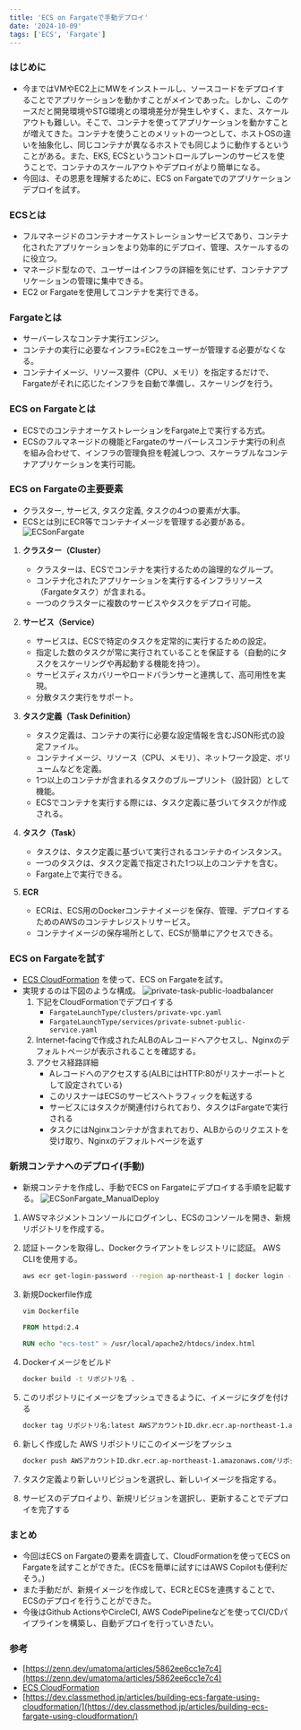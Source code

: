 ```yaml
---
title: 'ECS on Fargateで手動デプロイ'
date: '2024-10-09'
tags: ['ECS', 'Fargate']
---
```


### はじめに

- 今まではVMやEC2上にMWをインストールし、ソースコードをデプロイすることでアプリケーションを動かすことがメインであった。しかし、このケースだと開発環境やSTG環境との環境差分が発生しやすく、また、スケールアウトも難しい。そこで、コンテナを使ってアプリケーションを動かすことが増えてきた。コンテナを使うことのメリットの一つとして、ホストOSの違いを抽象化し、同じコンテナが異なるホストでも同じように動作するということがある。また、EKS, ECSというコントロールプレーンのサービスを使うことで、コンテナのスケールアウトやデプロイがより簡単になる。
- 今回は、その恩恵を理解するために、ECS on Fargateでのアプリケーションデプロイを試す。

### ECSとは

- フルマネージドのコンテナオーケストレーションサービスであり、コンテナ化されたアプリケーションをより効率的にデプロイ、管理、スケールするのに役立つ。
- マネージド型なので、ユーザーはインフラの詳細を気にせず、コンテナアプリケーションの管理に集中できる。
- EC2 or Fargateを使用してコンテナを実行できる。

### Fargateとは

- サーバーレスなコンテナ実行エンジン。
- コンテナの実行に必要なインフラ=EC2をユーザーが管理する必要がなくなる。
- コンテナイメージ、リソース要件（CPU、メモリ）を指定するだけで、Fargateがそれに応じたインフラを自動で準備し、スケーリングを行う。

### ECS on Fargateとは

- ECSでのコンテナオーケストレーションをFargate上で実行する方式。
- ECSのフルマネージドの機能とFargateのサーバーレスコンテナ実行の利点を組み合わせて、インフラの管理負担を軽減しつつ、スケーラブルなコンテナアプリケーションを実行可能。

### ECS on Fargateの主要要素

- クラスター, サービス, タスク定義, タスクの4つの要素が大事。
- ECSとは別にECR等でコンテナイメージを管理する必要がある。
  ![ECSonFargate](../posts/ECSonFargate.png)

1. **クラスター（Cluster）**

   - クラスターは、ECSでコンテナを実行するための論理的なグループ。
   - コンテナ化されたアプリケーションを実行するインフラリソース（Fargateタスク）が含まれる。
   - 一つのクラスターに複数のサービスやタスクをデプロイ可能。

2. **サービス（Service）**

   - サービスは、ECSで特定のタスクを定常的に実行するための設定。
   - 指定した数のタスクが常に実行されていることを保証する（自動的にタスクをスケーリングや再起動する機能を持つ）。
   - サービスディスカバリーやロードバランサーと連携して、高可用性を実現。
   - 分散タスク実行をサポート。

3. **タスク定義（Task Definition）**

   - タスク定義は、コンテナの実行に必要な設定情報を含むJSON形式の設定ファイル。
   - コンテナイメージ、リソース（CPU、メモリ）、ネットワーク設定、ボリュームなどを定義。
   - 1つ以上のコンテナが含まれるタスクのブループリント（設計図）として機能。
   - ECSでコンテナを実行する際には、タスク定義に基づいてタスクが作成される。

4. **タスク（Task）**

   - タスクは、タスク定義に基づいて実行されるコンテナのインスタンス。
   - 一つのタスクは、タスク定義で指定された1つ以上のコンテナを含む。
   - Fargate上で実行できる。

5. **ECR**
   - ECRは、ECS用のDockerコンテナイメージを保存、管理、デプロイするためのAWSのコンテナレジストリサービス。
   - コンテナイメージの保存場所として、ECSが簡単にアクセスできる。

### ECS on Fargateを試す

- [ECS CloudFormation](https://github.com/aws-cloudformation/aws-cloudformation-templates/tree/main/ECS) を使って、ECS on Fargateを試す。
- 実現するのは下図のような構成。
  ![private-task-public-loadbalancer](../posts/private-task-public-loadbalancer.svg)
  1. 下記をCloudFormationでデプロイする
     - `FargateLaunchType/clusters/private-vpc.yaml`
     - `FargateLaunchType/services/private-subnet-public-service.yaml`
  2. Internet-facingで作成されたALBのAレコードへアクセスし、Nginxのデフォルトページが表示されることを確認する。
  3. アクセス経路詳細
     - Aレコードへのアクセスする(ALBにはHTTP:80がリスナーポートとして設定されている)
     - このリスナーはECSのサービスへトラフィックを転送する
     - サービスにはタスクが関連付けられており、タスクはFargateで実行される
     - タスクにはNginxコンテナが含まれており、ALBからのリクエストを受け取り、Nginxのデフォルトページを返す

### 新規コンテナへのデプロイ(手動)

- 新規コンテナを作成し、手動でECS on Fargateにデプロイする手順を記載する。
  ![ECSonFargate_ManualDeploy](../posts/ECSonFargate_ManualDeploy.png)

1. AWSマネジメントコンソールにログインし、ECSのコンソールを開き、新規リポジトリを作成する。
2. 認証トークンを取得し、Dockerクライアントをレジストリに認証。 AWS CLIを使用する。
   ```bash
   aws ecr get-login-password --region ap-northeast-1 | docker login --username AWS --password-stdin AWSアカウントID.dkr.ecr.ap-northeast-1.amazonaws.com
   ```
3. 新規Dockerfile作成

   ```bash
   vim Dockerfile
   ```

   ```Dockerfile
   FROM httpd:2.4

   RUN echo "ecs-test" > /usr/local/apache2/htdocs/index.html
   ```

4. Dockerイメージをビルド

   ```bash
   docker build -t リポジトリ名 .
   ```

5. このリポジトリにイメージをプッシュできるように、イメージにタグを付ける

   ```bash
   docker tag リポジトリ名:latest AWSアカウントID.dkr.ecr.ap-northeast-1.amazonaws.com/リポジトリ名:latest
   ```

6. 新しく作成した AWS リポジトリにこのイメージをプッシュ

   ```bash
   docker push AWSアカウントID.dkr.ecr.ap-northeast-1.amazonaws.com/リポジトリ名:latest
   ```

7. タスク定義より新しいリビジョンを選択し、新しいイメージを指定する。

8. サービスのデプロイより、新規リビジョンを選択し、更新することでデプロイを完了する

### まとめ

- 今回はECS on Fargateの要素を調査して、CloudFormationを使ってECS on Fargateを試すことができた。(ECSを簡単に試すにはAWS Copilotも便利だそう。)
- また手動だが、新規イメージを作成して、ECRとECSを連携することで、ECSのデプロイを行うことができた。
- 今後はGithub ActionsやCircleCI, AWS CodePipelineなどを使ってCI/CDパイプラインを構築し、自動デプロイを行っていきたい。

### 参考

- [https://zenn.dev/umatoma/articles/5862ee6cc1e7c4](https://zenn.dev/umatoma/articles/5862ee6cc1e7c4)
- [ECS CloudFormation](https://github.com/aws-cloudformation/aws-cloudformation-templates/tree/main/ECS)
- [https://dev.classmethod.jp/articles/building-ecs-fargate-using-cloudformation/](https://dev.classmethod.jp/articles/building-ecs-fargate-using-cloudformation/)
